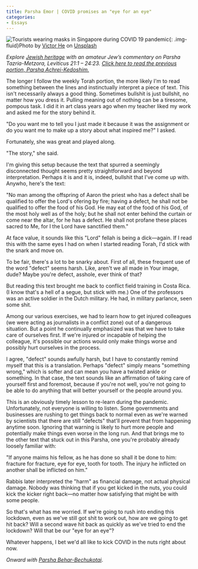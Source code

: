 ```yaml
---
title: Parsha Emor | COVID promises an "eye for an eye"
categories:
- Essays
---
```


![Tourists wearing masks in Singapore during COVID 19 pandemic](https://withoutapath.com/wp-content/uploads/2020/05/victor-he-UXdDfd9ma-E-unsplash-1024x680.jpg){: .img-fluid}Photo by [Victor He](https://unsplash.com/@victorhwn725?utm_source=unsplash&utm_medium=referral&utm_content=creditCopyText) on [Unsplash](https://unsplash.com/s/photos/lockdown?utm_source=unsplash&utm_medium=referral&utm_content=creditCopyText)

_Explore [Jewish heritage](https://withoutapath.com/jewish-heritage/) with an amateur Jew’s commentary on Parsha Tazria-Metzora, Leviticus 21:1 – 24:23. [Click here to read the previous portion, Parsha Achrei-Kedoshim.](https://withoutapath.com/parsha-tazria-metzora/)_

The longer I follow the weekly Torah portion, the more likely I'm to read something between the lines and instinctually interpret a piece of text. This isn't necessarily always a good thing. Sometimes bullshit is just bullshit, no matter how you dress it. Pulling meaning out of nothing can be a tiresome, pompous task. I did it in art class years ago when my teacher liked my work and asked me for the story behind it.

<!-- more -->

"Do you want me to tell you I just made it because it was the assignment or do you want me to make up a story about what inspired me?" I asked.

Fortunately, she was great and played along.

"The story," she said.

I'm giving this setup because the text that spurred a seemingly disconnected thought seems pretty straightforward and beyond interpretation. Perhaps it is and it is, indeed, bullshit that I've come up with. Anywho, here's the text:

"No man among the offspring of Aaron the priest who has a defect shall be qualified to offer the Lord's ofering by fire; having a defect, he shall not be qualified to offer the food of his God. He may eat of the food of his God, of the most holy well as of the holy; but he shall not enter behind the curtain or come near the altar, for he has a defect. He shall not profane these places sacred to Me, for I the Lord have sanctified them."

At face value, it sounds like this "Lord" fellah is being a dick––again. If I read this with the same eyes I had on when I started reading Torah, I'd stick with the snark and move on.

To be fair, there's a lot to be snarky about. First of all, these frequent use of the word "defect" seems harsh. Like, aren't we all made in Your image, dude? Maybe you're defect, asshole, ever think of that?

But reading this text brought me back to conflict field training in Costa Rica. (I know that's a hell of a segue, but stick with me.) One of the professors was an active soldier in the Dutch military. He had, in military parlance, seen some shit.

Among our various exercises, we had to learn how to get injured colleagues (we were acting as journalists in a conflict zone) out of a dangerous situation. But a point he continually emphasized was that we have to take care of ourselves first. If we're injured or incapable of helping the colleague, it's possible our actions would only make things worse and possibly hurt ourselves in the process.

I agree, "defect" sounds awfully harsh, but I have to constantly remind myself that this is a translation. Perhaps "defect" simply means "something wrong," which is softer and can mean you have a twisted ankle or something. In that case, the text sounds like an affirmation of taking care of yourself first and foremost, because if you're not well, you're not going to be able to do anything that will better yourself or the people around you.

This is an obviously timely lesson to re-learn during the pandemic. Unfortunately, not everyone is willing to listen. Some governments and businesses are rushing to get things back to normal even as we're warned by scientists that there are still "defects" that'll prevent that from happening anytime soon. Ignoring that warning is likely to hurt more people and potentially make things even worse in the long run. And that brings me to the other text that stuck out in this Parsha, one you're probably already loosely familiar with:

"If anyone maims his fellow, as he has done so shall it be done to him: fracture for fracture, eye for eye, tooth for tooth. The injury he inflicted on another shall be inflicted on him."

Rabbis later interpreted the "harm" as financial damage, not actual physical damage. Nobody was thinking that if you get kicked in the nuts, you could kick the kicker right back––no matter how satisfying that might be with some people.

So that's what has me worried. If we're going to rush into ending this lockdown, even as we've still got shit to work out, how are we going to get hit back? Will a second wave hit back as quickly as we've tried to end the lockdown? Will that be our "eye for an eye"?

Whatever happens, I bet we'd all like to kick COVID in the nuts right about now.

_Onward with [Parsha Behar-Bechukotai](https://withoutapath.com/parsha-behar-bechukotai/)_.


